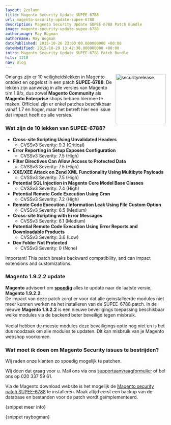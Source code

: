 ```yaml
---
layout: 2column
title: Magento Security Update SUPEE-6788
url: magento-security-update-supee-6788
description: Magento Security Update SUPEE-6788 Patch Bundle
image: magento-security-update-supee-6788
authorimage: Ray Bogman
authorname: Ray Bogman
datePublished: 2015-10-26 23:00:00.000000000 +00:00
dateModified: 2015-10-29 13:42:38.000000000 +00:00
intro: Magento Security Update SUPEE-6788 Patch Bundle
hits: 1210
nav: Blog
---
```

<p><a href="index.php?option=com_content&amp;view=article&amp;id=174:magento-security-update-supee-6788&amp;catid=29:blog&amp;Itemid=121" title="Magento Security Update SUPEE-64788 Patch Bundle"><img src="images/nieuws/securityrelease.jpg" alt="securityrelease" style="margin: 0px 0px 5px 5px; float: right;" height="157" width="157" /></a></p>
<p>Onlangs zijn er 10 <span style="text-decoration: underline;">veiligheidslekken</span> in Magento ontdekt en opgelost in een patch <strong>SUPEE-6788</strong>. De lekken zijn aanwezig in alle versies van Magento t/m 1.9/x, dus zowel <strong>Magento Community</strong> als <strong>Magento Enterprise</strong> shops hebben hiermee te maken. Officieel zijn er enkel patches beschikbaar vanaf 1.7 en hoger, maar het betreft hier een issue dat impact heeft op alle versies. &nbsp;</p>
<h3>Wat zijn de 10 lekken van SUPEE-6788?</h3>
<ul class="check">
<li><strong>Cross-site Scripting Using Unvalidated Headers</strong>
<ul>
<li>CVSSv3 Severity: 9.3 (Critical)</li>
</ul>
</li>
<li><strong>Error Reporting in Setup Exposes Configuration</strong>
<ul>
<li>CVSSv3 Severity: 7.5 (High)</li>
</ul>
</li>
<li><strong>Filter Directives Can Allow Access to Protected Data</strong>
<ul>
<li>CVSSv3 Severity: 7.5 (High)</li>
</ul>
</li>
<li><strong>XXE/XEE Attack on Zend XML Functionality Using Multibyte Payloads</strong>
<ul>
<li>CVSSv3 Severity: 7.5 (High)</li>
</ul>
</li>
<li><strong>Potential SQL Injection in Magento Core Model Base Classes</strong>
<ul>
<li>CVSSv3 Severity: 7.4 (High)</li>
</ul>
</li>
<li><strong>Potential Remote Code Execution Using Cron</strong>
<ul>
<li>CVSSv3 Severity: 7.2 (High)</li>
</ul>
</li>
<li><strong>Remote Code Execution / Information Leak Using File Custom Option</strong>
<ul>
<li>CVSSv3 Severity: 6.5 (Medium)</li>
</ul>
</li>
<li><strong>Cross-site Scripting with Error Messages</strong>
<ul>
<li>CVSSv3 Severity: 6.1 (Medium)</li>
</ul>
</li>
<li><strong>Potential Remote Code Execution Using Error Reports and Downloadable Products</strong>
<ul>
<li>CVSSv3 Severity: 3.6 (Low)</li>
</ul>
</li>
<li><strong>Dev Folder Not Protected</strong>
<ul>
<li>CVSSv3 Severity: 0 (None)</li>
</ul>
</li>
</ul>
<div class="box-hint">Important! This patch breaks backward compatibility, and can impact extensions and customizations.</div>
<h3>Magento 1.9.2.2 update</h3>
<p><strong>Magento</strong> adviseert om <span style="text-decoration: underline;"><strong>spoedig</strong></span> alles te update naar de laatste versie, <strong>Magento 1.9.2.2</strong>.<br />De impact van deze patch zorgt er voor dat alle geinstalleerde modules niet meer kunnen werken na het installeren van de SUPEE-6788 patch. In de nieuwe <strong>Magento 1.9.2.2</strong> is een nieuwe beveiligings toepassing beschikbaar welke modules via de backend beter beveiligd tegen misbruik.&nbsp;<br /><br />Veelal hebben de meeste modules deze beveiligings optie nog niet en is het dus noodzaak om alle modules te updaten. Dit kan misbruik van je Magento webshop voorkomen.</p>
<h3>Wat moet ik doen om Magento Security issues te bestrijden?</h3>
<p>Wij raden onze klanten zo spoedig mogelijk te patchen.</p>
<div class="box-warning">Wij doen dat graag voor u. Mail ons via ons <a href="index.php?option=com_content&amp;view=article&amp;id=10&amp;Itemid=130" title="Stel je vraag">supportaanvraagformulier</a> of bel ons op 020 337 59 61.</div>
<p>Via de Magento download website is het mogelijk de&nbsp;<a href="http://www.magentocommerce.com/download" target="_blank" title="Magento Security Patch SUPEE-6788">Magento security patch SUPEE-6788</a>&nbsp;te installeren. Maak altijd eerst een backup van de database en bestanden voor de patch wordt geïmplementeerd.</p>

<p>{snippet meer info}</p>
<p>{snippet raybogman}</p>
